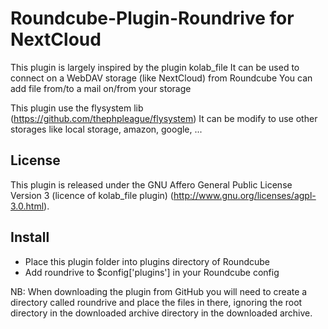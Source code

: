 # Roundcube-Plugin-Roundrive for NextCloud

This plugin is largely inspired by the plugin kolab_file
It can be used to connect on a WebDAV storage (like NextCloud) from Roundcube
You can add file from/to a mail on/from your storage

This plugin use the flysystem lib (https://github.com/thephpleague/flysystem)
It can be modify to use other storages like local storage, amazon, google, ...

License
-------

This plugin is released under the GNU Affero General Public License Version 3 (licence of kolab_file plugin)
(http://www.gnu.org/licenses/agpl-3.0.html).

Install
-------

* Place this plugin folder into plugins directory of Roundcube
* Add roundrive to $config['plugins'] in your Roundcube config

NB: When downloading the plugin from GitHub you will need to create a
directory called roundrive and place the files in there,
ignoring the root directory in the downloaded archive directory in the
downloaded archive. 
